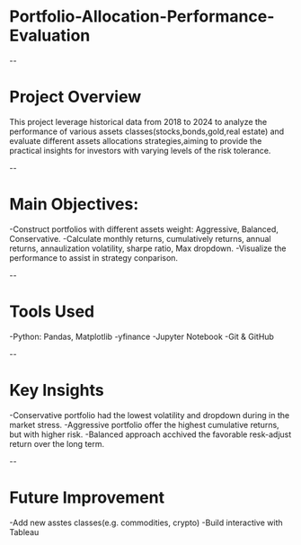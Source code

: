 # Portfolio-Allocation-Performance-Evaluation

--

# Project Overview
This project leverage historical data from 2018 to 2024 to analyze the performance of various assets classes(stocks,bonds,gold,real estate) and evaluate different assets allocations strategies,aiming to provide the practical insights for investors with varying levels of the risk tolerance.

--

# Main Objectives:
-Construct portfolios with different assets weight: Aggressive, Balanced, Conservative.
-Calculate monthly returns, cumulatively returns, annual returns, annaulization volatility, sharpe ratio, Max dropdown.
-Visualize the performance to assist in strategy conparison.

--

# Tools Used
-Python: Pandas, Matplotlib
-yfinance
-Jupyter Notebook
-Git & GitHub

--

# Key Insights
-Conservative portfolio had the lowest volatility and dropdown during in the market stress.
-Aggressive portfolio offer the highest cumulative returns, but with higher risk.
-Balanced approach acchived the favorable resk-adjust return over the long term.

--

# Future Improvement
-Add new asstes classes(e.g. commodities, crypto)
-Build interactive with Tableau

